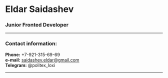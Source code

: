 # Eldar Saidashev

### Junior Fronted Developer
***
### Contact information:

**Phone:** +7-921-315-69-69  
**e-mail:** saidashev.eldar@gmail.com  
**Telegram:** @politex_loxi  
***

